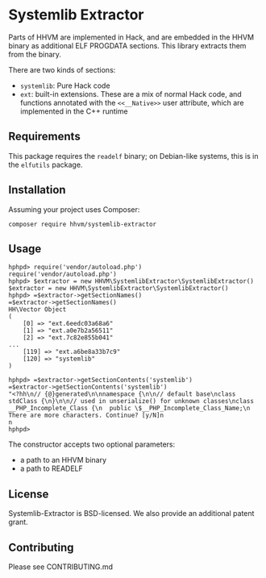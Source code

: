 Systemlib Extractor
===================

Parts of HHVM are implemented in Hack, and are embedded in the HHVM binary
as additional ELF PROGDATA sections. This library extracts them from the
binary.

There are two kinds of sections:

 - `systemlib`: Pure Hack code
 - `ext`: built-in extensions. These are a mix of normal Hack code, and
   functions annotated with the `<<__Native>>` user attribute, which are
   implemented in the C++ runtime

Requirements
------------

This package requires the `readelf` binary; on Debian-like systems, this is in
the `elfutils` package.

Installation
------------

Assuming your project uses Composer:

    composer require hhvm/systemlib-extractor

Usage
-----

```
hphpd> require('vendor/autoload.php')
require('vendor/autoload.php')
hphpd> $extractor = new HHVM\SystemlibExtractor\SystemlibExtractor()
$extractor = new HHVM\SystemlibExtractor\SystemlibExtractor()
hphpd> =$extractor->getSectionNames()
=$extractor->getSectionNames()
HH\Vector Object
(
    [0] => "ext.6eedc03a68a6"
    [1] => "ext.a0e7b2a56511"
    [2] => "ext.7c82e855b041"
...
    [119] => "ext.a6be8a33b7c9"
    [120] => "systemlib"
)

hphpd> =$extractor->getSectionContents('systemlib')
=$extractor->getSectionContents('systemlib')
"<?hh\n// {@}generated\n\nnamespace {\n\n// default base\nclass stdClass {\n}\n\n// used in unserialize() for unknown classes\nclass __PHP_Incomplete_Class {\n  public \$__PHP_Incomplete_Class_Name;\n
There are more characters. Continue? [y/N]n
n
hphpd>
```

The constructor accepts two optional parameters:

 - a path to an HHVM binary
 - a path to READELF


License
-------

Systemlib-Extractor is BSD-licensed. We also provide an additional patent grant.

Contributing
------------

Please see CONTRIBUTING.md
